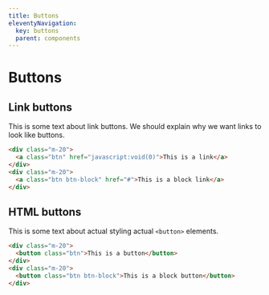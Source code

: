 ```yaml
---
title: Buttons
eleventyNavigation:
  key: buttons
  parent: components
---
```


# Buttons

## Link buttons

This is some text about link buttons. We should explain why we want links to
look like buttons.

```html
<div class="m-20">
  <a class="btn" href="javascript:void(0)">This is a link</a>
</div>
<div class="m-20">
  <a class="btn btn-block" href="#">This is a block link</a>
</div>
```

## HTML buttons

This is some text about actual styling actual `<button>` elements.

```html
<div class="m-20">
  <button class="btn">This is a button</button>
</div>
<div class="m-20">
  <button class="btn btn-block">This is a block button</button>
</div>
```
